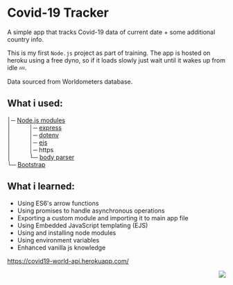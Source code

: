 # Covid-19 Tracker
A simple app that tracks Covid-19 data of current date + some additional country info. 

This is my first `Node.js` project as part of training. The app  is hosted on heroku using a free dyno, so if it loads slowly just wait until it wakes up from idle 💤.

Data sourced from Worldometers database.

## What i used: 
│─ [Node.js modules](https://github.com/nodejs/node)<br>│   │─ [express](https://github.com/expressjs/express)<br>│   │─ [dotenv](https://github.com/motdotla/dotenv)<br>│   │─ [ejs](https://github.com/mde/ejs)<br>│   │─ https<br>│   └─ [body parser](https://github.com/expressjs/body-parser)<br>└─ [Bootstrap](https://github.com/twbs/bootstrap)

## What i learned:
- Using ES6's arrow functions
- Using promises to handle asynchronous operations
- Exporting a custom module and importing it to main app file 
- Using Embedded JavaScript templating (EJS)
- Using and installing node modules
- Using environment variables
- Enhanced vanilla js knowledge


https://covid19-world-api.herokuapp.com/

<img align="right" src="https://img.shields.io/github/repo-size/adreaskar/covid19-world-api?color=%23ff7429&style=for-the-badge">
